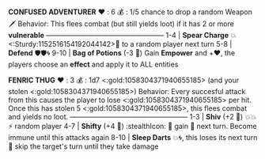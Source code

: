 __**CONFUSED ADVENTURER**__
:heart: : 6
:moneybag: : 1/5 chance to drop a random Weapon 🗡️
Behavior: This flees combat (but still yields loot) if it has 2 or more __vulnerable__
—————————————————
1-4   | **Spear Charge** :boom:<:Sturdy:1152516154192044142>:dart: to a random player next turn
5-8   | **Defend** :shield::shield::cyclone: 
9-10  | **Bag of Potions** (-3 :game_die:) Gain __Empower__ and +:heart:, the players choose an __effect__ and apply it to ALL entities

**FENRIC THUG**
:heart: : 3
:moneybag: : 1d7 <:gold:1058304371940655185> (and your stolen <:gold:1058304371940655185>)
Behavior: Every succesful attack from this causes the player to lose <:gold:1058304371940655185> per hit. Once this has stolen 5 <:gold:1058304371940655185>, this flees combat and yields no loot.
—————————————————
1-3   | **Shiv** (+2  :game_die:) :boom::boom::zap: random player
4-7   | **Shifty** (+4 :game_die:) :stealthIcon: 🔀 gain 🎯 next turn. Become immune until this attacks again
8-10 | **Sleep Darts** :boom::cyclone:, this loses its next turn 🔀 skip the target's turn until they take damage
